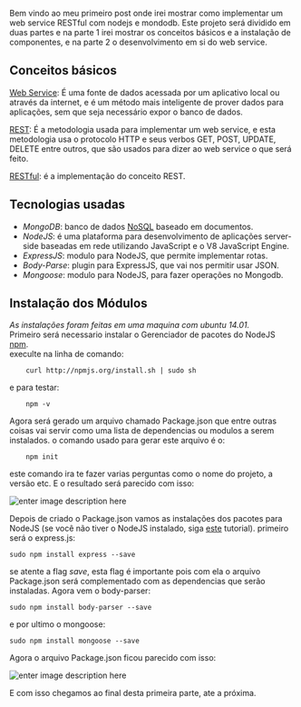 <p>Bem vindo ao meu primeiro post onde irei mostrar como implementar um web service RESTful com nodejs e mondodb. Este projeto será dividido em duas partes e na parte 1 irei mostrar os conceitos básicos e a instalação de componentes, e na parte 2 o desenvolvimento em si do web service.</p>



<h2 id="conceitos-básicos">Conceitos básicos</h2>

<p><a href="https://pt.wikipedia.org/wiki/Web_service">Web Service</a>: É uma fonte de dados acessada por um aplicativo local ou através da internet, e é um método mais inteligente de prover dados para aplicações, sem que seja necessário expor o banco de dados.</p>

<p><a href="https://pt.wikipedia.org/wiki/REST">REST</a>: É a metodologia usada para implementar um web service, e esta metodologia usa o protocolo HTTP e seus verbos GET, POST, UPDATE, DELETE entre outros, que são usados para dizer ao web service o que será feito.</p>

<p><a href="http://www.infoq.com/br/articles/rest-introduction">RESTful</a>:  é a implementação do conceito REST.</p>



<h2 id="tecnologias-usadas">Tecnologias usadas</h2>

<ul>
<li><em>MongoDB</em>: banco de dados <a href="https://pt.wikipedia.org/wiki/NoSQL">NoSQL</a> baseado em documentos.</li>
<li><em>NodeJS</em>: é uma plataforma para desenvolvimento de aplicações server-side baseadas em rede utilizando JavaScript e o V8 JavaScript Engine.</li>
<li><em>ExpressJS</em>: modulo para NodeJS, que permite implementar rotas.</li>
<li><em>Body-Parse</em>: plugin para ExpressJS, que vai nos permitir usar JSON.</li>
<li><em>Mongoose</em>: modulo para NodeJS, para fazer operações no Mongodb.</li>
</ul>



<h2 id="instalação-dos-módulos">Instalação dos Módulos</h2>

<p><em>As instalações foram feitas em uma maquina com ubuntu 14.01.</em> <br>
Primeiro será necessario instalar o Gerenciador de pacotes do NodeJS <a href="https://www.npmjs.com/">npm</a>. <br>
execulte na linha de comando:</p>

<pre><code>    curl http://npmjs.org/install.sh | sudo sh
</code></pre>

<p>e para testar:</p>

<pre><code>    npm -v
</code></pre>

<p>Agora será gerado um arquivo chamado Package.json que entre outras coisas vai servir como uma lista de dependencias ou modulos a serem instalados. o comando usado para gerar este arquivo é o:</p>

<pre><code>    npm init
</code></pre>

<p>este comando ira te fazer varias perguntas como o nome do projeto, a versão etc. E o resultado será parecido com isso:</p>

<p><img src="https://lh3.googleusercontent.com/-yk8BZSWob4c/VuMRL-1AiEI/AAAAAAAAAcA/edbDXESbfBYuA79c-GibBwBIrxST6eJZw/s0/Screenshot+from+2016-03-11+15%253A25%253A34.png" alt="enter image description here" title="Screenshot from 2016-03-11 15:25:34.png"></p>

<p>Depois de criado o Package.json vamos as instalações dos pacotes para NodeJS (se você não tiver o NodeJS instalado, siga <a href="https://www.digitalocean.com/community/tutorials/como-instalar-o-node-js-em-um-servidor-ubuntu-14-04-pt">este</a> tutorial). primeiro será o express.js:</p>

<pre><code>sudo npm install express --save
</code></pre>

<p>se atente a flag <em>save</em>, esta flag é importante pois com ela o arquivo Package.json será complementado com as dependencias que serão instaladas. Agora vem o body-parser:</p>

<pre><code>sudo npm install body-parser --save
</code></pre>

<p>e por ultimo o mongoose:</p>

<pre><code>sudo npm install mongoose --save
</code></pre>

<p>Agora o arquivo Package.json ficou parecido com isso:</p>

<p><img src="https://lh3.googleusercontent.com/ZXrHtkYA_4HlwmH5smBtmXegoVzpF9tKZSDhBaZ7xiHq6bFBeiGYqdxKvwqnlwwnlLMf=s0" alt="enter image description here" title="Screenshot from 2016-03-11 15:37:20.png"></p>

<p>E com isso chegamos ao final desta primeira parte, ate a próxima.</p>
